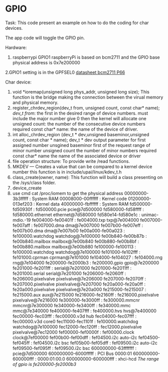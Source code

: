 # GPIO
Task:
This code present an example on how to do the coding for char devices.

The app code will toggle the GPIO pin.

Hardware:
1. raspberrypi GPIO1
raspberryPi is based on bcm2711 and the GPIO base physical address is 0x7e200000

2.GPIO1 setting is in the GPFSEL0 [datasheet bcm2711 P66](../../../bcm2711-peripherals.pdf)   





Char device:
1. void *ioremap(unsigned long phys_addr, unsigned long size);
   This function is the bridge making the connection between the virual memory and physical memory.
2. register_chrdev_region(dev_t from, unsigned count, const char* name);
   *dev_t from*: 
        the first in the desired range of device numbers. must include the major number give 0 then the kernel will allocate one
   unsigned count:
        the number of the consecutive device numbers required
    const char* name:
        the name of the device of driver.
3. int alloc_chrdev_region (dev_t * dev,unsigned baseminor,unsigned count,
 	const char * name);
    dev_t * dev
        output parameter for first assigned number
    unsgined baseminor
        first of the request range of minor number
    unsigned count
        the number of minor numbers required
    const char* name
        the name of the associated device or driver
4. file operation structure: 
   To provide write /read functions.
5. MKDEV — Creates a value that can be compared to a kernel device number this function is in include/upai/linux/kdev_t.h
6. class_create(owner, name): This function will build a class presenting on the /sys/class folder.
7. device_create
8. use cmd cat /proc/iomem to get the physical address
   00000000-3b3fffff : System RAM
  00008000-00ffffff : Kernel code
  01200000-013ef203 : Kernel data
40000000-fbffffff : System RAM
fd500000-fd50930f : fd500000.pcie pcie@7d500000
fd580000-fd58ffff : fd580000.ethernet ethernet@7d580000
  fd580e14-fd580e1c : unimac-mdio.-19
fe004000-fe00401f : fe004000.txp txp@7e004000
fe007000-fe007aff : fe007000.dma dma@7e007000
fe007b00-fe007eff : fe007b00.dma dma@7e007b00
fe00a000-fe00a023 : fe100000.watchdog watchdog@7e100000
fe00b840-fe00b87b : fe00b840.mailbox mailbox@7e00b840
fe00b880-fe00b8bf : fe00b880.mailbox mailbox@7e00b880
fe100000-fe100113 : fe100000.watchdog watchdog@7e100000
fe101000-fe102fff : fe101000.cprman cprman@7e101000
fe104000-fe104027 : fe104000.rng rng@7e104000
fe200000-fe2000b3 : fe200000.gpio gpio@7e200000
fe201000-fe2011ff : serial@7e201000
  fe201000-fe2011ff : fe201000.serial serial@7e201000
fe206000-fe2060ff : fe206000.pixelvalve pixelvalve@7e206000
fe207000-fe2070ff : fe207000.pixelvalve pixelvalve@7e207000
fe20a000-fe20a0ff : fe20a000.pixelvalve pixelvalve@7e20a000
fe215000-fe215007 : fe215000.aux aux@7e215000
fe216000-fe2160ff : fe216000.pixelvalve pixelvalve@7e216000
fe300000-fe3000ff : fe300000.mmcnr mmcnr@7e300000
fe340000-fe3400ff : fe340000.mmc mmc@7e340000
fe400000-fe407fff : fe400000.hvs hvs@7e400000
fec00000-fec03fff : fec00000.v3d hub
fec04000-fec07fff : fec00000.v3d core0
fec11000-fec1101f : fe100000.watchdog watchdog@7e100000
fec12000-fec120ff : fec12000.pixelvalve pixelvalve@7ec12000
fef00000-fef0000f : fef00000.clock clock@7ef00000
fef00b00-fef00dff : fef04500.i2c auto-i2c
fef04500-fef045ff : fef04500.i2c bsc
fef05b00-fef05dff : fef09500.i2c auto-i2c
fef09500-fef095ff : fef09500.i2c bsc
600000000-63fffffff : pcie@7d500000
  600000000-6000fffff : PCI Bus 0000:01
    600000000-600000fff : 0000:01:00.0
      600000000-600000fff : xhci-hcd
*The range of gpio is fe200000-fe2000b3*